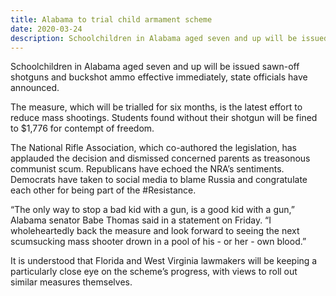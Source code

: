```yaml
---
title: Alabama to trial child armament scheme
date: 2020-03-24
description: Schoolchildren in Alabama aged seven and up will be issued sawn-off shotguns and buckshot ammo effective immediately, state officials have announced.
---
```


Schoolchildren in Alabama aged seven and up will be issued sawn-off shotguns and buckshot ammo effective immediately, state officials have announced.

The measure, which will be trialled for six months, is the latest effort to reduce mass shootings. Students found without their shotgun will be fined to $1,776 for contempt of freedom.

The National Rifle Association, which co-authored the legislation, has applauded the decision and dismissed concerned parents as treasonous communist scum. Republicans have echoed the NRA’s sentiments. Democrats have taken to social media to blame Russia and congratulate each other for being part of the #Resistance.

“The only way to stop a bad kid with a gun, is a good kid with a gun,” Alabama senator Babe Thomas said in a statement on Friday. “I wholeheartedly back the measure and look forward to seeing the next scumsucking mass shooter drown in a pool of his - or her - own blood.”

It is understood that Florida and West Virginia lawmakers will be keeping a particularly close eye on the scheme’s progress, with views to roll out similar measures themselves.
